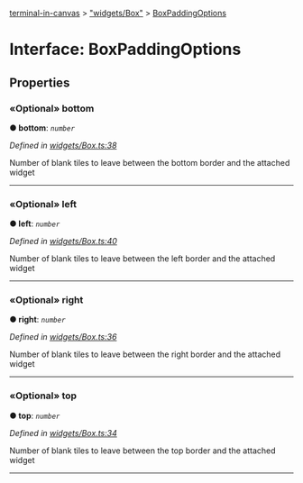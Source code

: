 [terminal-in-canvas](../README.md) > ["widgets/Box"](../modules/_widgets_box_.md) > [BoxPaddingOptions](../interfaces/_widgets_box_.boxpaddingoptions.md)



# Interface: BoxPaddingOptions


## Properties
<a id="bottom"></a>

### «Optional» bottom

**●  bottom**:  *`number`* 

*Defined in [widgets/Box.ts:38](https://github.com/danikaze/terminal-in-canvas/blob/04a5bae/src/widgets/Box.ts#L38)*



Number of blank tiles to leave between the bottom border and the attached widget




___

<a id="left"></a>

### «Optional» left

**●  left**:  *`number`* 

*Defined in [widgets/Box.ts:40](https://github.com/danikaze/terminal-in-canvas/blob/04a5bae/src/widgets/Box.ts#L40)*



Number of blank tiles to leave between the left border and the attached widget




___

<a id="right"></a>

### «Optional» right

**●  right**:  *`number`* 

*Defined in [widgets/Box.ts:36](https://github.com/danikaze/terminal-in-canvas/blob/04a5bae/src/widgets/Box.ts#L36)*



Number of blank tiles to leave between the right border and the attached widget




___

<a id="top"></a>

### «Optional» top

**●  top**:  *`number`* 

*Defined in [widgets/Box.ts:34](https://github.com/danikaze/terminal-in-canvas/blob/04a5bae/src/widgets/Box.ts#L34)*



Number of blank tiles to leave between the top border and the attached widget




___


